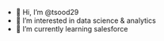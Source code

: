 - 👋 Hi, I’m @tsood29
- 👀 I’m interested in data science & analytics
- 🌱 I’m currently learning salesforce

  



